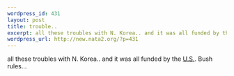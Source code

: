 ```yaml
--- 
wordpress_id: 431
layout: post
title: trouble..
excerpt: all these troubles with N. Korea.. and it was all funded by the U.S.. Bush rules...
wordpress_url: http://new.nata2.org/?p=431
---
```

all these troubles with N. Korea.. and it was all funded by the <a href="http://news.bbc.co.uk/1/hi/world/asia-pacific/1908571.stm?">U.S.</a>. Bush rules...
